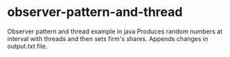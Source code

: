 # observer-pattern-and-thread
Observer pattern and thread example in java
Produces random numbers at interval with threads and then sets firm's shares. Appends changes in output.txt file.
